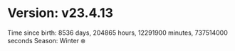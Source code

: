 # Version: v23.4.13
Time since birth: 8536 days, 204865 hours, 12291900 minutes, 737514000 seconds
Season: Winter ❄️
